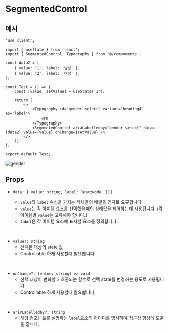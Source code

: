 # SegmentedControl

## 예시

```tsx
'use client';

import { useState } from 'react';
import { SegmentedControl, Typography } from '@/components';

const data2 = [
	{ value: '1', label: '남성' },
	{ value: '2', label: '여성' },
];

const Test = () => {
	const [value, setValue] = useState('1');

	return (
		<>
			<Typography id="gender-select" variant="heading4" as="label">
				성별
			</Typography>
			<SegmentedControl ariaLabelledby="gender-select" data={data2} value={value} onChange={setValue} />;
		</>
	);
};

export default Test;
```

![gender](https://github.com/YAPP-Github/22nd-Web-Team-1-Web/assets/38908080/96d1280d-f8c1-4829-b9a6-82b4d7c540ad)



## Props

- `data: { value: string, label: ReactNode  }[]` 
  
  - `value`와 `label` 속성을 가지는 객체들의 배열을 인자로 요구합니다.
  - `value`는 각 아이템 요소를 선택했을때의 상태값을 제어하는데 사용됩니다. (각 아이템별 `value`는 고유해야 합니다.)
  - `label`은 각 아이템 요소에 표시할 요소를 정의합니다.
  
<br/>

- `value?: string`
  - 선택된 대상의 state 값
  - Controllable 하게 사용할때 필요합니다.

<br/>

- `onChange?: (value: string) => void`
  - 선택 대상이 변화할때 호출되는 함수로 선택 state를 변경하는 용도로 사용됩니다.
  - Controllable 하게 사용할때 필요합니다.

<br/>

- `arirLabelledby?: string`
  - 해당 컴포넌트를 설명하는 `label`요소의 아이디를 명시하여 접근성 향상에 도움을 줍니다.
